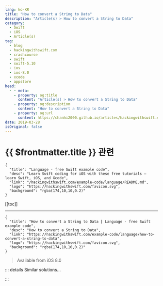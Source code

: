 ```yaml
---
lang: ko-KR
title: "How to convert a String to Data"
description: "Article(s) > How to convert a String to Data"
category:
  - Swift
  - iOS
  - Article(s)
tag: 
  - blog
  - hackingwithswift.com
  - crashcourse
  - swift
  - swift-5.10
  - ios
  - ios-8.0
  - xcode
  - appstore
head:
  - - meta:
    - property: og:title
      content: "Article(s) > How to convert a String to Data"
    - property: og:description
      content: "How to convert a String to Data"
    - property: og:url
      content: https://chanhi2000.github.io/articles/hackingwithswift.com/example-code/language/how-to-convert-a-string-to-data.html
date: 2019-03-28
isOriginal: false
---
```


# {{ $frontmatter.title }} 관련

```component VPCard
{
  "title": "Language - free Swift example code",
  "desc": "Learn Swift coding for iOS with these free tutorials – learn Swift, iOS, and Xcode",
  "link": "/hackingwithswift.com/example-code/language/README.md",
  "logo": "https://hackingwithswift.com/favicon.svg",
  "background": "rgba(174,10,10,0.2)"
}
```

[[toc]]

---

```component VPCard
{
  "title": "How to convert a String to Data | Language - free Swift example code",
  "desc": "How to convert a String to Data",
  "link": "https://hackingwithswift.com/example-code/language/how-to-convert-a-string-to-data",
  "logo": "https://hackingwithswift.com/favicon.svg",
  "background": "rgba(174,10,10,0.2)"
}
```

> Available from iOS 8.0

<!-- TODO: 작성 -->

<!-- 

Many APIs, such as `Codable`, rely on their text input being provided as a `Data` rather than a `String`, but fortunately it only takes one line of code to make that conversion:

```swift
let data = Data(someString.utf8)
```

-->

::: details Similar solutions…

<!--
/quick-start/swiftui/all-swiftui-property-wrappers-explained-and-compared">All SwiftUI property wrappers explained and compared 
/example-code/language/how-to-convert-data-to-a-string">How to convert Data to a String 
/example-code/system/how-to-convert-dates-and-times-to-a-string-using-dateformatter">How to convert dates and times to a string using DateFormatter 
/quick-start/concurrency/how-to-use-continuations-to-convert-completion-handlers-into-async-functions">How to use continuations to convert completion handlers into async functions 
/example-code/uikit/how-to-convert-a-cgpoint-in-one-uiview-to-another-view-using-convert">How to convert a CGPoint in one UIView to another view using convert()</a>
-->

:::

